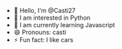 - 👋 Hello, I'm @Casti27
- 👀 I am interested in Python
- 🌱 I am currently learning Javascript
- 😄 Pronouns: casti
- ⚡ Fun fact: I like cars
